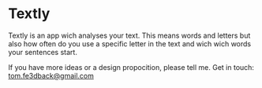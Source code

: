 # Textly

Textly is an app wich analyses your text. This means words and letters but also how often do you use a specific letter in the text and wich wich words your sentences start.

If you have more ideas or a design propocition, please tell me.
Get in touch: tom.fe3dback@gmail.com
